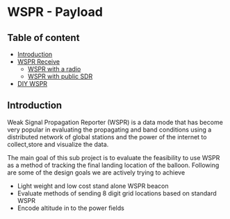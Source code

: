 # WSPR - Payload
## Table of content 

- [Introduction](##Introduction)
- [WSPR Receive](WSPR_RX.md)
	- [WSPR with a radio](./WSPR_RX.md#testing-wspr-rx-with-trusdx)
	- [WSPR with public SDR](./WSPR_RX.md#wspr-kiwi-web-sdr)
- [DIY WSPR](./2024-12-17.md) 
## Introduction

Weak Signal Propagation Reporter (WSPR) is a data mode that has become very popular in evaluating the propagating and band conditions using a distributed network of global stations and the power of the internet to collect,store and visualize the data.

The main goal of this sub project is to evaluate the feasibility to use WSPR as a method of tracking the final landing location of the balloon. Following are some of the design goals we are actively trying to achieve 

- Light weight and low cost stand alone WSPR beacon
- Evaluate methods of sending 8 digit grid locations based on standard WSPR
- Encode altitude in to the power fields
